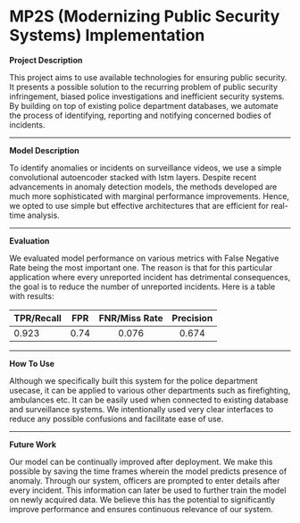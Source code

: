 # MP2S (Modernizing Public Security Systems) Implementation 

**Project Description**

This project aims to use available technologies for ensuring public security. It presents a possible solution to the recurring problem of public security infringement, 
biased police investigations and inefficient security systems. By building on top of existing police department databases, we automate the process of identifying, reporting and notifying concerned bodies of incidents.

***

**Model Description**

To identify anomalies or incidents on surveillance videos, we use a simple convolutional autoencoder stacked with lstm layers. Despite recent advancements in anomaly detection
models, the methods developed are much more sophisticated with marginal performance improvements. Hence, we opted to use simple but effective architectures that are efficient 
for real-time analysis. 

***

**Evaluation**

We evaluated model performance on various metrics with False Negative Rate being the most important one. The reason is that for this particular application where every unreported incident
has detrimental consequences, the goal is to reduce the number of unreported incidents. Here is a table with results:

TPR/Recall | FPR | FNR/Miss Rate | Precision 
 :-- | :--: | :--: | :--: 
0.923 | 0.74 | 0.076 | 0.674 

***

**How To Use**

Although we specifically built this system for the police department usecase, it can be applied to various other departments such as firefighting, ambulances etc. 
It can be easily used when connected to existing database and surveillance systems. We intentionally used very clear interfaces to reduce any possible confusions and 
facilitate ease of use. 

***

**Future Work**

Our model can be continually improved after deployment. We make this possible by saving the time frames wherein the model predicts presence of anomaly. Through our system,
officers are prompted to enter details after every incident. This information can later be used to further train the model on newly acquired data. We believe
this has the potential to significantly improve performance and ensures continuous relevance of our system. 
